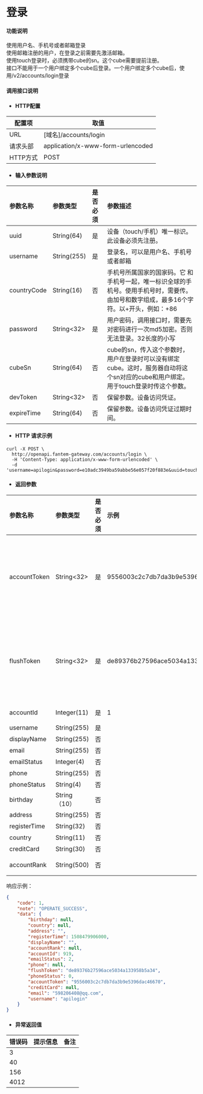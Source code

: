 # 登录

#### 功能说明

使用用户名、手机号或者邮箱登录  
使用邮箱注册的用户，在登录之前需要先激活邮箱。  
使用touch登录时，必须携带cube的sn。这个cube需要提前注册。  
接口不能用于一个用户绑定多个cube后登录。一个用户绑定多个cube后，使用/v2/accounts/login登录

#### 调用接口说明

* #### HTTP配置

| 配置项 | 取值 |
| --- | --- |
| URL | \[域名\]/accounts/login |
| 请求头部 | application/x-www-form-urlencoded |
| HTTP方式 | POST |

* #### 输入参数说明

| 参数名称 | 参数类型 | 是否必须 | 参数描述 |
| :--- | :--- | :--- | :--- |
| uuid | String\(64\) | 是 | 设备（touch/手机）唯一标识。此设备必须先注册。 |
| username | String\(255\) | 是 | 登录名，可以是用户名、手机号或者邮箱 |
| countryCode | String\(16\) | 否 | 手机号所属国家的国家码。它 和手机号一起，唯一标识全球的手机号。使用手机号时，需要传。由加号和数字组成，最多16个字符。以+开头，例如：+86 |
| password | String&lt;32&gt; | 是 | 用户密码，调用接口时，需要先对密码进行一次md5加密。否则无法登录。32长度的小写 |
| cubeSn | String\(64\) | 否 | cube的sn，传入这个参数时，用户在登录时可以没有绑定cube。这时，服务器自动将这个sn对应的cube和用户绑定。用于touch登录时传这个参数。 |
| devToken | String&lt;32&gt; | 否 | 保留参数。设备访问凭证。 |
| expireTime | String\(64\) | 否 | 保留参数。设备访问凭证过期时间。 |

* #### HTTP 请求示例

```
curl -X POST \
  http://openapi.fantem-gateway.com/accounts/login \
  -H 'Content-Type: application/x-www-form-urlencoded' \
  -d 'username=apilogin&password=e10adc3949ba59abbe56e057f20f883e&uuid=touchfjsljdfksdjfksdfsdfsdfsdfs234sdfsd&cubeSn=A01011725020927'
```

* #### 返回参数

| 参数名称 | 参数类型 | 是否必须 | 示例 | 描述 |
| :--- | :--- | :--- | :--- | :--- |
| accountToken | String&lt;32&gt; | 是 | 9556003c2c7db7da3b9e5396dac46670 | 登录的accessToken，用户登录信息凭证。此token存在有效期。过期后需要使用refreshToken刷新token，或者重新登录。 |
| flushToken | String&lt;32&gt; | 是 | de89376b27596ace5034a133958b5a34 | 登录的refreshToken，用来生产新的accessToken和refreshToken。refreshToken也存在有效期，过期后需要重新登录。 |
| accountId | Integer\(11\) | 是 | 1 | 用户ID。ft\_account.id |
| username | String\(255\) | 是 |  | 用户名 |
| displayName | String\(255\) | 否 |  | 用户昵称 |
| email | String\(255\) | 否 |  | 邮件 |
| emailStatus | Integer\(4\) | 否 |  | 邮件状态 |
| phone | String\(255\) | 否 |  | 电话号码 |
| phoneStatus | String\(4\) | 否 |  | 电话号码状态 |
| birthday | String（10） | 否 |  | 生日 |
| address | String\(255\) | 否 |  | 地址 |
| registerTime | String\(32\) | 否 |  | 注册时间 |
| country | String\(11\) | 否 |  | 国家 |
| creditCard | String\(30\) | 否 |  | creditCard |
| accountRank | String\(500\) | 否 |  | 用户组，多个值用&分割 |

响应示例：

```json
{
    "code": 1,
    "note": "OPERATE_SUCCESS",
    "data": {
        "birthday": null,
        "country": null,
        "address": "",
        "registerTime": 1508479906000,
        "displayName": "",
        "accountRank": null,
        "accountId": 919,
        "emailStatus": 2,
        "phone": null,
        "flushToken": "de89376b27596ace5034a133958b5a34",
        "phoneStatus": 0,
        "accountToken": "9556003c2c7db7da3b9e5396dac46670",
        "creditCard": null,
        "email": "598206408@qq.com",
        "username": "apilogin"
    }
}
```

* #### 异常返回值

| 错误码 | 提示信息 | 备注 |
| --- | --- | --- |
| 3 |  |  |
| 40 |  |  |
| 156 |  |  |
| 4012 |  |  |




